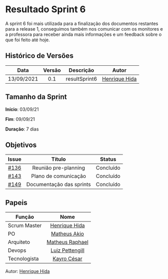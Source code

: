 ﻿


# Resultado Sprint 6
A sprint 6 foi mais utilizada para a finalização dos documentos restantes para a release 1, conseguimos também nos comunicar com os monitores e a professora para receber ainda mais informações e um feedback sobre o que foi feito até hoje.


## Histórico de Versões

| Data       | Versão | Descrição                      | Autor             |
| :--------: | :----: | :----------:                   | :---------------: |
| 13/09/2021 |    0.1   | resultSprint6 | [Henrique Hida](https://github.com/HenriqueHida)|

## Tamanho da Sprint

**Início**: 03/09/21

**Fim**: 09/09/21

**Duração**: 7 dias


## Objetivos

| Issue |            Título            |       Status        | 
|:-------:|:----------------------------:|:-----------------------------:|
| [#136](https://github.com/fga-eps-mds/2021-1-Bot/issues/136) | Reunião pre-planning | Concluído 
| [#143](https://github.com/fga-eps-mds/2021-1-Bot/issues/143) | Plano de comunicação | Concluído 
| [#149](https://github.com/fga-eps-mds/2021-1-Bot/issues/149) |  Documentação das sprints| Concluído 

## Papeis

|      Função      |            Nome            |
|------------------|:--------------------------:|
| Scrum Master | [Henrique Hida](https://github.com/HenriqueHida) |
| PO | [Matheus Akio](https://github.com/matheusakio) |
| Arquiteto | [Matheus Raphael](https://github.com/matheusrazor) |
| Devops | [Luiz Pettengill](https://github.com/LuizPettengill) |
| Tecnologista | [Kayro César](https://github.com/kayrocesar)

Autor: [Henrique Hida](https://github.com/HenriqueHida)

